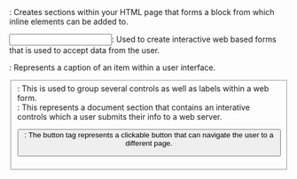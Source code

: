 <div>: Creates sections within your HTML page that forms a block from which inline elements can be added to.

<input>: Used to create interactive web based forms that is used to accept data from the user.

<label>: Represents a caption of an item within a user interface. 

<fieldset>: This is used to group several controls as well as labels within a web form.

<form>: This represents a document section that contains an interative controls which a user submits their info to a web server.

<button>: The button tag represents a clickable button that can navigate the user to a different page. 
